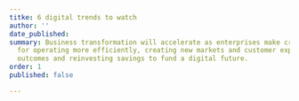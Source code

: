 ```yaml
---
titke: 6 digital trends to watch
author: ''
date_published: 
summary: Business transformation will accelerate as enterprises make critical decisions
  for operating more efficiently, creating new markets and customer experiences, improving
  outcomes and reinvesting savings to fund a digital future.
order: 1
published: false

---
```

